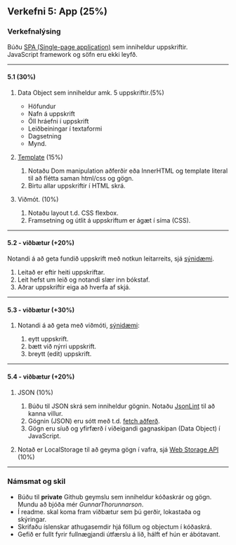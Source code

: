 ## Verkefni 5: App (25%) 

### Verkefnalýsing

Búðu [SPA (Single-page application)](https://developer.mozilla.org/en-US/docs/Glossary/SPA) sem inniheldur uppskriftir. 
<br> JavaScript framework og söfn eru ekki leyfð.

---

#### 5.1 (30%)

1. Data Object sem inniheldur amk. 5 uppskriftir.(5%)
    - Höfundur
    - Nafn á uppskrift
    - Öll hráefni í uppskrift
    - Leiðbeiningar í textaformi
    - Dagsetning  
    - Mynd. 
1. [Template](https://github.com/GunnarThorunnarson/FORR3JS05DU/wiki/Template) (15%)
   1. Notaðu Dom manipulation aðferðir eða InnerHTML og template literal til að flétta saman html/css og gögn. 
   1. Birtu allar uppskriftir í HTML skrá. 
   
1. Viðmót. (10%)
   1. Notaðu layout t.d. CSS flexbox. 
   1. Framsetning og útlit á uppskriftum er ágæt í síma (CSS). 

---

#### 5.2 - viðbætur (+20%)
Notandi á að geta fundið uppskrift með notkun leitarreits, sjá [sýnidæmi](http://javascriptbook.com/code/c12/filter-search.html).
1. Leitað er eftir heiti uppskriftar.
1. Leit hefst um leið og notandi slær inn bókstaf.
1. Aðrar uppskriftir eiga að hverfa af skjá.

---

#### 5.3 - viðbætur (+30%)
1. Notandi á að geta með viðmóti, [sýnidæmi](http://todomvc.com/examples/vanillajs/):

    1. eytt uppskrift.
    1. bætt við nýrri uppskrift. 
    1. breytt (edit) uppskrift.

---

#### 5.4 - viðbætur (+20%)
1. JSON (10%)
    1. Búðu til JSON skrá sem inniheldur gögnin. Notaðu [JsonLint](https://jsonlint.com/) til að kanna villur.
    1. Gögnin (JSON) eru sótt með t.d. [fetch aðferð](https://github.com/GunnarThorunnarson/FORR3JS05DU/wiki/JSON-og-Fetch).
    1. Gögn eru síuð og yfirfærð í viðeigandi gagnaskipan (Data Object) í JavaScript.

1. Notað er LocalStorage til að geyma gögn í vafra, sjá [Web Storage API](https://developer.mozilla.org/en-US/docs/Web/API/Web_Storage_API) (10%)

---

### Námsmat og skil
* Búðu til **private** Github geymslu sem inniheldur kóðaskrár og gögn. Mundu að bjóða mér _GunnarThorunnarson_. 
* Í readme. skal koma fram viðbætur sem þú gerðir, lokastaða og skýringar.
* Skrifaðu íslenskar athugasemdir hjá föllum og objectum í kóðaskrá.
* Gefið er fullt fyrir fullnægjandi útfærslu á lið, hálft ef hún er ábótavant.
